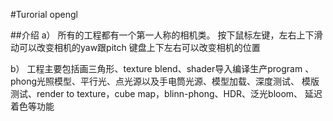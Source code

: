 #Turorial opengl 

##介绍
a）
所有的工程都有一个第一人称的相机类。
按下鼠标左键，左右上下滑动可以改变相机的yaw跟pitch
键盘上下左右可以改变相机的位置

b）
工程主要包括画三角形、texture blend、shader导入编译生产program
、phong光照模型、平行光、点光源以及手电筒光源、模型加载、深度测试、
模版测试、render to texture，cube map，blinn-phong、HDR、泛光bloom、
延迟着色等功能
